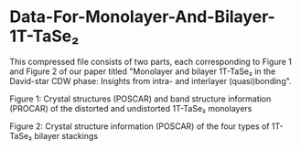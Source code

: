 # Data-For-Monolayer-And-Bilayer-1T-TaSe₂
This compressed file consists of two parts, each corresponding to Figure 1 and Figure 2 of our paper titled "Monolayer and bilayer 1T-TaSe₂ in the David-star CDW phase: Insights from intra- and interlayer (quasi)bonding".

Figure 1: Crystal structures (POSCAR) and band structure information (PROCAR) of the distorted and undistorted 1T-TaSe₂ monolayers

Figure 2: Crystal structure information (POSCAR) of the four types of 1T-TaSe₂ bilayer stackings

